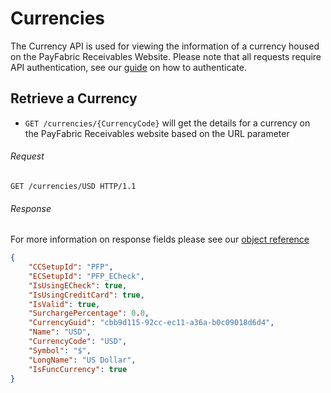 Currencies
============

The Currency API is used for viewing the information of a currency housed on the PayFabric Receivables Website. Please note that all requests require API authentication, see our [guide](Token.md) on how to authenticate.

Retrieve a Currency
--------------------

* `GET /currencies/{CurrencyCode}` will get the details for a currency on the PayFabric Receivables website based on the URL parameter

###### Request
```http
GET /currencies/USD HTTP/1.1
```

###### Response
For more information on response fields please see our [object reference](../../Objects/Currency.md#CurrencyResponse)
```json
{
    "CCSetupId": "PFP",
    "ECSetupId": "PFP_ECheck",
    "IsUsingECheck": true,
    "IsUsingCreditCard": true,
    "IsValid": true,
    "SurchargePercentage": 0.0,
    "CurrencyGuid": "cbb9d115-92cc-ec11-a36a-b0c09018d6d4",
    "Name": "USD",
    "CurrencyCode": "USD",
    "Symbol": "$",
    "LongName": "US Dollar",
    "IsFuncCurrency": true
}
```
